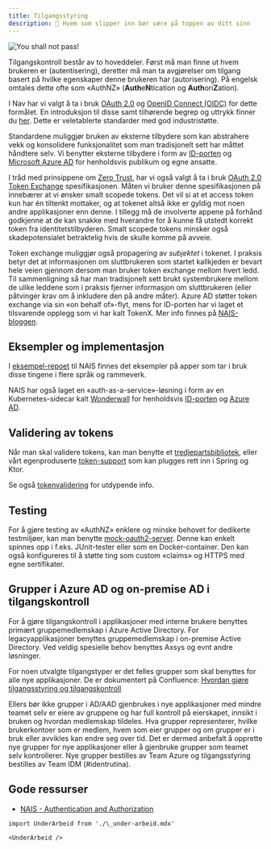 ```yaml
---
title: Tilgangsstyring
description: 💂 Hvem som slipper inn bør være på toppen av ditt sinn
---
```


![You shall not pass!](../../static/img/You-Shall-Not-Pass.png)

Tilgangskontroll består av to hoveddeler. Først må man finne ut hvem brukeren er (autentisering), deretter må man ta
avgjørelser om tilgang basert på hvilke egenskaper denne brukeren har (autorisering). På engelsk omtales dette ofte som
«AuthNZ» (**Auth**e**N**tication og **Auth**ori**Z**ation).

I Nav har vi valgt å ta i bruk [OAuth 2.0](https://oauth.net/2/) og [OpenID Connect (OIDC)](https://openid.net/connect/)
for dette formålet. En introduksjon til disse samt tilhørende begrep og uttrykk finner
du [her](https://nais.io/blog/posts/oauth1/). Dette er veletablerte standarder med god industristøtte.

Standardene muliggjør bruken av eksterne tilbydere som kan abstrahere vekk og konsolidere funksjonalitet som man
tradisjonelt sett har måttet håndtere selv. Vi benytter eksterne tilbydere i form
av [ID-porten](https://eid.difi.no/nb/id-porten)
og [Microsoft Azure AD](https://docs.microsoft.com/en-us/azure/active-directory/develop/active-directory-v2-protocols)
for henholdsvis publikum og egne ansatte.

I tråd med prinsippene om [Zero Trust](https://doc.nais.io/appendix/zero-trust/), har vi også valgt å ta i
bruk [OAuth 2.0 Token Exchange](https://www.rfc-editor.org/rfc/rfc8693.html) spesifikasjonen. Måten vi bruker denne
spesifikasjonen på innebærer at vi ønsker smalt scopede tokens. Det vil si at et access token kun har én tiltenkt
mottaker, og at tokenet altså ikke er gyldig mot noen andre applikasjoner enn denne. I tillegg må de involverte appene
på forhånd godkjenne at de kan snakke med hverandre for å kunne få utstedt korrekt token fra identitetstilbyderen. Smalt
scopede tokens minsker også skadepotensialet betraktelig hvis de skulle komme på avveie.

Token exchange muliggjør også propagering av _subjektet_ i tokenet. I praksis betyr det at informasjonen om
sluttbrukeren som startet kallkjeden er bevart hele veien gjennom dersom man bruker token exchange mellom hvert ledd.
Til sammenligning så har man tradisjonelt sett brukt systembrukere mellom de ulike leddene som i praksis fjerner
informasjon om sluttbrukeren (eller påtvinger krav om å inkludere den på andre måter). Azure AD støtter token exchange
via sin «on behalf of»-flyt, mens for ID-porten har vi laget et tilsvarende opplegg som vi har kalt TokenX. Mer info
finnes på [NAIS-bloggen](https://nais.io/blog/posts/oauth2/).

## Eksempler og implementasjon

I [eksempel-repoet](https://github.com/nais/examples) til NAIS finnes det eksempler på apper som tar i bruk disse
tingene i flere språk og rammeverk.

NAIS har også laget en «auth-as-a-service»-løsning i form av en Kubernetes-sidecar
kalt [Wonderwall](https://github.com/nais/wonderwall) for
henholdsvis [ID-porten](https://doc.nais.io/security/auth/idporten/sidecar/)
og [Azure AD](https://doc.nais.io/security/auth/azure-ad/sidecar/).

## Validering av tokens

Når man skal validere tokens, kan man benytte et [tredjepartsbibliotek](https://jwt.io/libraries), eller vårt
egenproduserte [token-support](https://github.com/navikt/token-support/) som kan plugges rett inn i Spring og Ktor.

Se også [tokenvalidering](https://doc.nais.io/security/auth/concepts/tokens/#token-validation) for utdypende info.

## Testing

For å gjøre testing av «AuthNZ» enklere og minske behovet for dedikerte testmiljøer, kan man
benytte [mock-oauth2-server](https://github.com/navikt/mock-oauth2-server). Denne kan enkelt spinnes opp i f.eks.
JUnit-tester eller som en Docker-container. Den kan også konfigureres til å støtte ting som custom «claims» og HTTPS med
egne sertifikater.

## Grupper i Azure AD og on-premise AD i tilgangskontroll

For å gjøre tilgangskontroll i applikasjoner med interne brukere benyttes primært gruppemedlemskap i Azure Active Directory. For legacyapplikasjoner benyttes gruppemedlemskap i on-premise Active Directory. Ved veldig spesielle behov benyttes Axsys og evnt andre løsninger.

For noen utvalgte tilgangstyper er det felles grupper som skal benyttes for alle nye applikasjoner. De er dokumentert på Confluence: [Hvordan gjøre tilgangsstyring og tilgangskontroll](https://confluence.adeo.no/x/IJO9IQ)

Ellers bør ikke grupper i AD/AAD gjenbrukes i nye applikasjoner med mindre teamet selv er eiere av gruppene og har full kontroll på eierskapet, innsikt i bruken og hvordan medlemskap tildeles. Hva grupper representerer, hvilke brukerkontoer som er medlem, hvem som eier grupper og om grupper er i bruk eller avvikles kan endre seg over tid. Det er dermed anbefalt å opprette nye grupper for nye applikasjoner eller å gjenbruke grupper som teamet selv kontrollerer.
Nye grupper bestilles av Team Azure og tilgangsstyring bestilles av Team IDM (\#identrutina).

## Gode ressurser

- [NAIS - Authentication and Authorization](https://doc.nais.io/security/auth/)

```mdx-code-block
import UnderArbeid from './\_under-arbeid.mdx'

<UnderArbeid />
```
